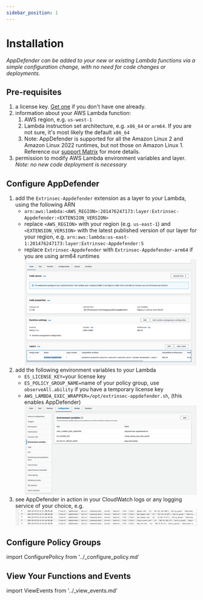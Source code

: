```yaml
---
sidebar_position: 1
---
```


# Installation

_AppDefender can be added to your new or existing Lambda functions via a simple configuration change, with no need for code changes or deployments._

## Pre-requisites

1. a license key.  [Get one](../how-to-get-a-license-key) if you don't have one already.
1. information about your AWS Lambda function:
   1. AWS region, e.g. `us-west-1`
   1. Lambda instruction set architecture, e.g. `x86_64` or `arm64`.  If you are not sure, it's most likely the default `x86_64`
   1. Note: AppDefender is supported for all the Amazon Linux 2 and Amazon Linux 2022 runtimes, but not those on Amazon Linux 1.  Reference our [support Matrix](../support-matrix.md) for more details.
1. permission to modify AWS Lambda environment variables and layer.  _Note: no new code deployment is necessary_

## Configure AppDefender

1. add the `Extrinsec-Appdefender` extension as a layer to your Lambda, using the following ARN
   - `arn:aws:lambda:<AWS_REGION>:201476247173:layer:Extrinsec-Appdefender:<EXTENSION_VERSION>`
   - replace `<AWS_REGION>` with your region (e.g. `us-east-1`) and `<EXTENSION_VERSION>` with the latest published version of our layer for your region, e.g. `arn:aws:lambda:us-east-1:201476247173:layer:Extrinsec-Appdefender:5`
   - replace `Extrinsec-Appdefender` with `Extrinsec-Appdefender-arm64` if you are using arm64 runtimes
   ![lambda add layer](../images/quick-start-add-layer.png "Add AppDefender Layer")
1. add the following environment variables to your Lambda
   - `ES_LICENSE_KEY=`your license key
   - `ES_POLICY_GROUP_NAME=`name of your policy group, use `observeAll.ability` if you have a temporary license key
   - `AWS_LAMBDA_EXEC_WRAPPER=/opt/extrinsec-appdefender.sh`, (this enables AppDefender)
   ![Environment Variables](../images/quick-start-envs.png "Environment Variables")
1. see AppDefender in action in your CloudWatch logs or any logging service of your choice, e.g.
   ![AppDefender CloudWatch Logs](../images/quick-start-logs.png "AppDefender CloudWatch Logs")


## Configure Policy Groups

import ConfigurePolicy from '../_configure_policy.md'

<ConfigurePolicy name='ConfigurePolicy'/>

## View Your Functions and Events

import ViewEvents from '../_view_events.md'

<ViewEvents name='ViewEvents'/>
